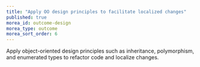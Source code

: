 ```yaml
---
title: "Apply OO design principles to facilitate localized changes"
published: true
morea_id: outcome-design
morea_type: outcome
morea_sort_order: 6
---
```


Apply object-oriented design principles such as inheritance, polymorphism, and enumerated types to refactor code and localize changes.